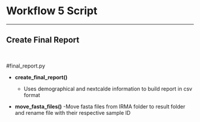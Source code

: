# Workflow 5 Script
_______________________________________

## Create Final Report

<br />

#final_report.py

- **create_final_report()**
    - Uses demographical and nextcalde information to build report in csv format

- **move_fasta_files()**
    -Move fasta files from IRMA folder to result folder and rename file with their respective sample ID


<br />